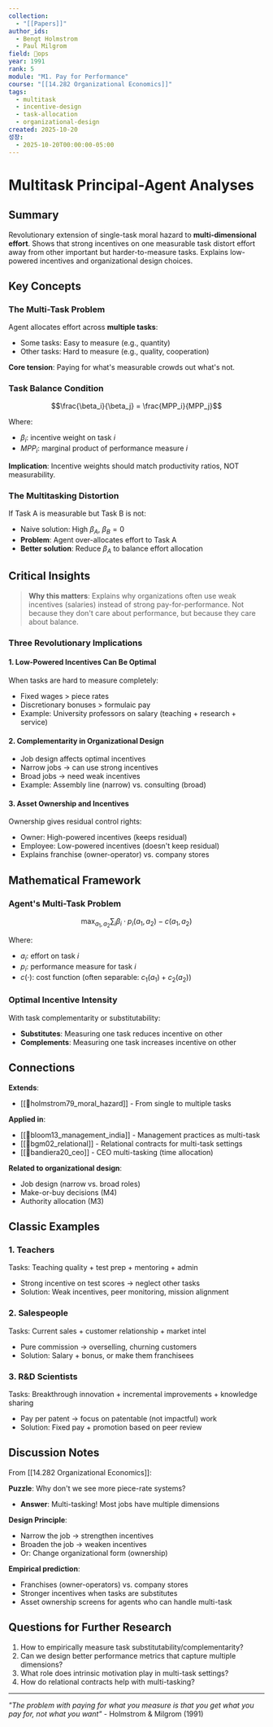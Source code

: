 ```yaml
---
collection:
  - "[[Papers]]"
author_ids:
  - Bengt Holmstrom
  - Paul Milgrom
field: 🐙ops
year: 1991
rank: 5
module: "M1. Pay for Performance"
course: "[[14.282 Organizational Economics]]"
tags:
  - multitask
  - incentive-design
  - task-allocation
  - organizational-design
created: 2025-10-20
성장:
  - 2025-10-20T00:00:00-05:00
---
```


# Multitask Principal-Agent Analyses

## Summary
Revolutionary extension of single-task moral hazard to **multi-dimensional effort**. Shows that strong incentives on one measurable task distort effort away from other important but harder-to-measure tasks. Explains low-powered incentives and organizational design choices.

## Key Concepts

### The Multi-Task Problem
Agent allocates effort across **multiple tasks**:
- Some tasks: Easy to measure (e.g., quantity)
- Other tasks: Hard to measure (e.g., quality, cooperation)

**Core tension**: Paying for what's measurable crowds out what's not.

### Task Balance Condition
$$\frac{\beta_i}{\beta_j} = \frac{MPP_i}{MPP_j}$$

Where:
- $\beta_i$: incentive weight on task $i$
- $MPP_i$: marginal product of performance measure $i$

**Implication**: Incentive weights should match productivity ratios, NOT measurability.

### The Multitasking Distortion
If Task A is measurable but Task B is not:
- Naive solution: High $\beta_A$, $\beta_B = 0$
- **Problem**: Agent over-allocates effort to Task A
- **Better solution**: Reduce $\beta_A$ to balance effort allocation

## Critical Insights

> **Why this matters**: Explains why organizations often use weak incentives (salaries) instead of strong pay-for-performance. Not because they don't care about performance, but because they care about balance.

### Three Revolutionary Implications

#### 1. **Low-Powered Incentives Can Be Optimal**
When tasks are hard to measure completely:
- Fixed wages > piece rates
- Discretionary bonuses > formulaic pay
- Example: University professors on salary (teaching + research + service)

#### 2. **Complementarity in Organizational Design**
- Job design affects optimal incentives
- Narrow jobs → can use strong incentives
- Broad jobs → need weak incentives
- Example: Assembly line (narrow) vs. consulting (broad)

#### 3. **Asset Ownership and Incentives**
Ownership gives residual control rights:
- Owner: High-powered incentives (keeps residual)
- Employee: Low-powered incentives (doesn't keep residual)
- Explains franchise (owner-operator) vs. company stores

## Mathematical Framework

### Agent's Multi-Task Problem
$$\max_{a_1, a_2} \sum_i \beta_i \cdot p_i(a_1, a_2) - c(a_1, a_2)$$

Where:
- $a_i$: effort on task $i$
- $p_i$: performance measure for task $i$
- $c(\cdot)$: cost function (often separable: $c_1(a_1) + c_2(a_2)$)

### Optimal Incentive Intensity
With task complementarity or substitutability:
- **Substitutes**: Measuring one task reduces incentive on other
- **Complements**: Measuring one task increases incentive on other

## Connections

**Extends**:
- [[📜holmstrom79_moral_hazard]] - From single to multiple tasks

**Applied in**:
- [[📜bloom13_management_india]] - Management practices as multi-task
- [[📜bgm02_relational]] - Relational contracts for multi-task settings
- [[📜bandiera20_ceo]] - CEO multi-tasking (time allocation)

**Related to organizational design**:
- Job design (narrow vs. broad roles)
- Make-or-buy decisions (M4)
- Authority allocation (M3)

## Classic Examples

### 1. **Teachers**
Tasks: Teaching quality + test prep + mentoring + admin
- Strong incentive on test scores → neglect other tasks
- Solution: Weak incentives, peer monitoring, mission alignment

### 2. **Salespeople**
Tasks: Current sales + customer relationship + market intel
- Pure commission → overselling, churning customers
- Solution: Salary + bonus, or make them franchisees

### 3. **R&D Scientists**
Tasks: Breakthrough innovation + incremental improvements + knowledge sharing
- Pay per patent → focus on patentable (not impactful) work
- Solution: Fixed pay + promotion based on peer review

## Discussion Notes

From [[14.282 Organizational Economics]]:

**Puzzle**: Why don't we see more piece-rate systems?
- **Answer**: Multi-tasking! Most jobs have multiple dimensions

**Design Principle**: 
- Narrow the job → strengthen incentives
- Broaden the job → weaken incentives
- Or: Change organizational form (ownership)

**Empirical prediction**:
- Franchises (owner-operators) vs. company stores
- Stronger incentives when tasks are substitutes
- Asset ownership screens for agents who can handle multi-task

## Questions for Further Research
1. How to empirically measure task substitutability/complementarity?
2. Can we design better performance metrics that capture multiple dimensions?
3. What role does intrinsic motivation play in multi-task settings?
4. How do relational contracts help with multi-tasking?

---

*"The problem with paying for what you measure is that you get what you pay for, not what you want"* - Holmstrom & Milgrom (1991)
